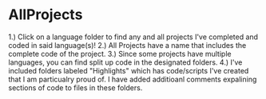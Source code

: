 # AllProjects
1.) Click on a language folder to find any and all projects I've completed and coded in said language(s)!
2.) All Projects have a name that includes the complete code of the project.
3.) Since some projects have multiple languages, you can find split up code in the designated folders.
4.) I've included folders labeled "Highlights" which has code/scripts I've created that I am particualry proud of. I have added additioanl comments expalining sections of code to files in these folders.
